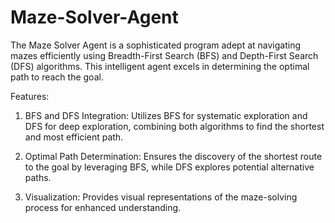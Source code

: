 # Maze-Solver-Agent

The Maze Solver Agent is a sophisticated program adept at navigating mazes efficiently using Breadth-First Search (BFS) and Depth-First Search (DFS) algorithms. This intelligent agent excels in determining the optimal path to reach the goal.
  
Features:

1. BFS and DFS Integration: Utilizes BFS for systematic exploration and DFS for deep exploration, combining both algorithms to find the shortest and most efficient path.

2. Optimal Path Determination: Ensures the discovery of the shortest route to the goal by leveraging BFS, while DFS explores potential alternative paths.

3. Visualization: Provides visual representations of the maze-solving process for enhanced understanding.

